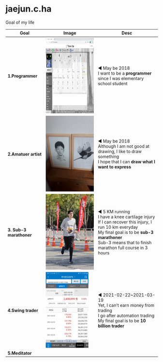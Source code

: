 # jaejun.c.ha
Goal of my life  

| Goal | Image | Desc |
|-|-|-|
| **1.Programmer**    | <img src="img\program.jpg?raw=true" height="250px"/> |◀ May be 2018<br>I want to be a **programmer** since I was elementary school student|
| **2.Amatuer artist**    | <img src="img\art.jpg?raw=true" height="250px"/> |◀ May be 2018<br>Although I am not good at drawing, I like to draw something<br>I hope that I can **draw what I want to express**|
| **3. Sub-3 marathoner** | <img src="img\running.jpg?raw=true" height="250px"/> |◀ 5 KM running<br/>I have a knee cartilage injury<br>If I can recover this injury, I run 10 km everyday<br>My final goal is to be **sub-3 marathoner**<br>Sub-3 means that to finish marathon full course in 3 hours|
| **4.Swing trader**      | <img src="img\Trading.png?raw=true" height="250px"/> |◀ 2021-02-22~2021-03-19<br>Yet, I can't earn money from trading<br>I go after automation trading<br>My final goal is to be **10 billion trader**|
| **5.Meditator**         |                                                              ||